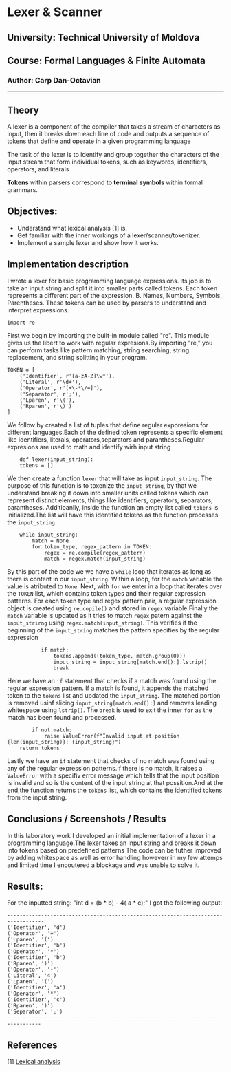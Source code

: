 # Lexer & Scanner

## University: Technical University of Moldova

## Course: Formal Languages & Finite Automata

### Author: Carp Dan-Octavian
----

## Theory
A lexer is a component of the compiler that takes a stream of characters as input, then it  breaks down each line of code and outputs a sequence of tokens that define and operate in a given programming language

The task of the lexer is to identify and group together the characters of the input stream that form individual tokens, such as keywords, identifiers, operators, and literals

****Tokens**** within parsers correspond to ****terminal symbols**** within formal grammars.


## Objectives:

* Understand what lexical analysis [1] is.
* Get familiar with the inner workings of a lexer/scanner/tokenizer.
* Implement a sample lexer and show how it works.


## Implementation description

I wrote a lexer for basic programming language expressions. Its job is to take an input string and split it into smaller parts called tokens. Each token represents a different part of the expression. B. Names, Numbers, Symbols, Parentheses. These tokens can be used by parsers to understand and interpret expressions. 
```
import re
```
First we begin by importing the built-in module called "re". This module gives us the libert to work with regular expresions.By importing "re," you can perform tasks like pattern matching, string searching, string replacement, and string splitting in your program.
```
TOKEN = [
    ('Identifier', r'[a-zA-Z]\w*'),
    ('Literal', r'\d+'),
    ('Operator', r'[+\-*\/=]'),
    ('Separator', r';'),
    ('Lparen', r'\('),
    ('Rparen', r'\)')
]
```
We follow by created a list of tuples that define regular exporesions for different languages.Each of the defined token represents a specific element like identifiers, literals, operators,separators and parantheses.Regular expresions are used to math and identify wirh input string
```
    def lexer(input_string):
    tokens = []
```
We then create a function `lexer` that will take as input `input_string`. The purpose of this function is to toxenize the `input_string`, by that we understand breaking it down into smaller units called tokens which can represent distinct elements, things like identifiers, operators, separators, parantheses. Additioanlly, inside the function an empty list called `tokens` is initialized.The list will have this identified tokens as the function processes the `input_string`.
```
    while input_string:
        match = None
        for token_type, regex_pattern in TOKEN:
            regex = re.compile(regex_pattern)
            match = regex.match(input_string)
 ```
 By this part of the code we we have a `while` loop that iterates as long as there is content in our `input_string`. Within a loop, for the `match` variable the value is atributed to `None`. Next, with `for` we enter in a loop that iterates over the `TOKEN` list, which contains token types and their regular expression patterns. For each token type and regex pattern pair, a regular expression object is created using `re.copile()` and stored in `regex` variable.Finally the `match` variable is updated as it tries to match `regex` patern against the `input_strirng` using `regex.match(input_string)`. This verifies if the beginning of the `input_string` matches the pattern specifies by the regular expression
 ```
            if match:
                tokens.append((token_type, match.group(0)))
                input_string = input_string[match.end():].lstrip()
                break
```
Here we have an `if` statement that checks if a match was found using the regular expression pattern. If a match is found, it appends the matched token  to the `tokens` list and updated the `input_string`. The matched portion is removed usinf slicing `input_string[match.end():]` and removes leading whitespace using `lstrip()`. The `break` is used to exit the inner `for` as the match has been found and processed.
````
        if not match:
            raise ValueError(f"Invalid input at position {len(input_string)}: {input_string}")
    return tokens
````
Lastly we have an `if` statement that checks of no match was found using any of the regular expression patterns.If there is no match, it raises a `ValueError` with a specifiv error message which tells that the input position is invalid and so is the content of the input string at that possition.And at the end,the function returns the `tokens` list, which contains the identified tokens from the input string.



## Conclusions / Screenshots / Results

In this laboratory work I developed an initial implementation of a lexer in a programming language.The lexer takes an input string and breaks it down into tokens based on predefined patterns
The code can be futher improved by adding whitespace as well as error handling howeverr in my few attemps and limited time I encoutered a blockage and was unable to solve it.
## Results:

For the inputted string:  "int d = (b * b) - 4( a * c);" I got the following output:
```
----------------------------------------------------------------------------------
('Identifier', 'd')
('Operator', '=')
('Lparen', '(')
('Identifier', 'b')
('Operator', '*')
('Identifier', 'b')
('Rparen', ')')
('Operator', '-')
('Literal', '4')
('Lparen', '(')
('Identifier', 'a')
('Operator', '*')
('Identifier', 'c')
('Rparen', ')')
('Separator', ';')
---------------------------------------------------------------------------------
```
## References
[1] [Lexical analysis](https://en.wikipedia.org/wiki/Lexical_analysis)
